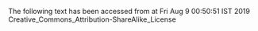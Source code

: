 The following text has been accessed from at Fri Aug 9 00:50:51 IST 2019
Creative_Commons_Attribution-ShareAlike_License
